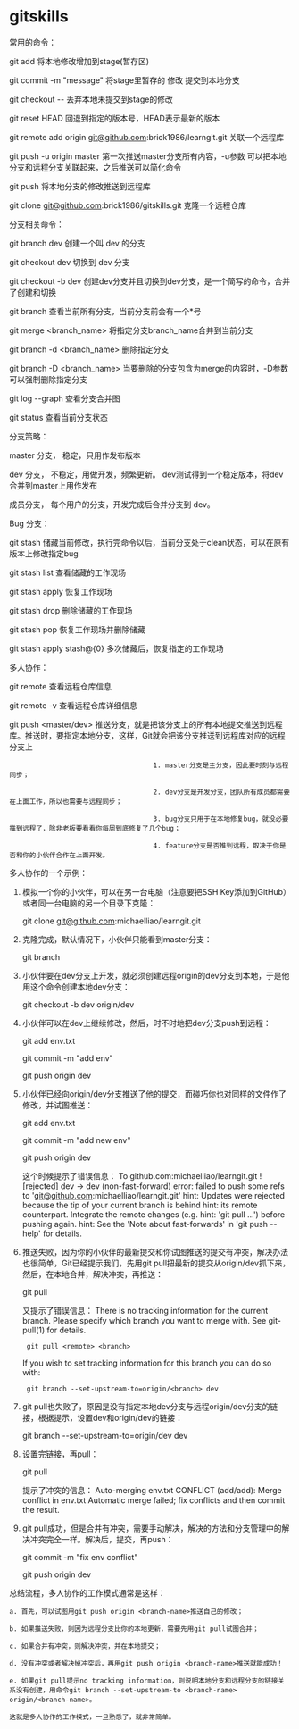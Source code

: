 # gitskills

常用的命令：

git add <filename>    将本地修改增加到stage(暂存区)

git commit -m "message"  将stage里暂存的 修改 提交到本地分支

git checkout -- <filename>   丢弃本地未提交到stage的修改

git reset HEAD <filename>  回退到指定的版本号，HEAD表示最新的版本

git remote add origin git@github.com:brick1986/learngit.git    关联一个远程库

git push -u origin master     第一次推送master分支所有内容，-u参数 可以把本地分支和远程分支关联起来，之后推送可以简化命令

git push <origin> <master>    将本地分支的修改推送到远程库

git clone git@github.com:brick1986/gitskills.git   克隆一个远程仓库


分支相关命令：

git branch dev     创建一个叫 dev 的分支

git checkout dev   切换到 dev 分支

git checkout -b dev   创建dev分支并且切换到dev分支，是一个简写的命令，合并了创建和切换

git branch		查看当前所有分支，当前分支前会有一个*号

git merge <branch_name>  将指定分支branch_name合并到当前分支

git branch -d <branch_name>  删除指定分支

git branch -D <branch_name>  当要删除的分支包含为merge的内容时，-D参数可以强制删除指定分支

git log --graph    查看分支合并图

git status      查看当前分支状态


分支策略：

master 分支， 稳定，只用作发布版本

dev 分支， 不稳定，用做开发，频繁更新。 dev测试得到一个稳定版本，将dev合并到master上用作发布

成员分支， 每个用户的分支，开发完成后合并分支到 dev。 


Bug 分支：

git stash    储藏当前修改，执行完命令以后，当前分支处于clean状态，可以在原有版本上修改指定bug

git stash list   查看储藏的工作现场

git stash apply  恢复工作现场

git stash drop   删除储藏的工作现场

git stash pop    恢复工作现场并删除储藏

git stash apply stash@{0}	 多次储藏后，恢复指定的工作现场


多人协作：

git remote	    查看远程仓库信息

git remote -v   查看远程仓库详细信息

git push <origin> <master/dev> 		推送分支，就是把该分支上的所有本地提交推送到远程库。推送时，要指定本地分支，这样，Git就会把该分支推送到远程库对应的远程分支上

										1. master分支是主分支，因此要时刻与远程同步；

										2. dev分支是开发分支，团队所有成员都需要在上面工作，所以也需要与远程同步；

										3. bug分支只用于在本地修复bug，就没必要推到远程了，除非老板要看看你每周到底修复了几个bug；

										4. feature分支是否推到远程，取决于你是否和你的小伙伴合作在上面开发。
										
										
多人协作的一个示例：

1. 模拟一个你的小伙伴，可以在另一台电脑（注意要把SSH Key添加到GitHub）或者同一台电脑的另一个目录下克隆：

	git clone git@github.com:michaelliao/learngit.git
	
2. 克隆完成，默认情况下，小伙伴只能看到master分支：

	git branch

3. 小伙伴要在dev分支上开发，就必须创建远程origin的dev分支到本地，于是他用这个命令创建本地dev分支：

	git checkout -b dev origin/dev
	
4. 小伙伴可以在dev上继续修改，然后，时不时地把dev分支push到远程：

	git add env.txt
	
	git commit -m "add env"
	
	git push origin dev
	
5. 小伙伴已经向origin/dev分支推送了他的提交，而碰巧你也对同样的文件作了修改，并试图推送：

	git add env.txt
	
	git commit -m "add new env"

	git push origin dev
	
	这个时候提示了错误信息：
	To github.com:michaelliao/learngit.git
	 ! [rejected]        dev -> dev (non-fast-forward)
	error: failed to push some refs to 'git@github.com:michaelliao/learngit.git'
	hint: Updates were rejected because the tip of your current branch is behind
	hint: its remote counterpart. Integrate the remote changes (e.g.
	hint: 'git pull ...') before pushing again.
	hint: See the 'Note about fast-forwards' in 'git push --help' for details.
	
6. 推送失败，因为你的小伙伴的最新提交和你试图推送的提交有冲突，解决办法也很简单，Git已经提示我们，先用git pull把最新的提交从origin/dev抓下来，然后，在本地合并，解决冲突，再推送：

	git pull
	
	又提示了错误信息：
	There is no tracking information for the current branch.
	Please specify which branch you want to merge with.
	See git-pull(1) for details.

		git pull <remote> <branch>

	If you wish to set tracking information for this branch you can do so with:

		git branch --set-upstream-to=origin/<branch> dev
		
7. git pull也失败了，原因是没有指定本地dev分支与远程origin/dev分支的链接，根据提示，设置dev和origin/dev的链接：

	git branch --set-upstream-to=origin/dev dev
	
8. 设置完链接，再pull：

	git pull
	
	提示了冲突的信息：
	Auto-merging env.txt
	CONFLICT (add/add): Merge conflict in env.txt
	Automatic merge failed; fix conflicts and then commit the result.
	
9. git pull成功，但是合并有冲突，需要手动解决，解决的方法和分支管理中的解决冲突完全一样。解决后，提交，再push：

	git commit -m "fix env conflict"
	
	git push origin dev
	

总结流程，多人协作的工作模式通常是这样：

	a. 首先，可以试图用git push origin <branch-name>推送自己的修改；

	b. 如果推送失败，则因为远程分支比你的本地更新，需要先用git pull试图合并；

	c. 如果合并有冲突，则解决冲突，并在本地提交；

	d. 没有冲突或者解决掉冲突后，再用git push origin <branch-name>推送就能成功！

	e. 如果git pull提示no tracking information，则说明本地分支和远程分支的链接关系没有创建，用命令git branch --set-upstream-to <branch-name> origin/<branch-name>。

	这就是多人协作的工作模式，一旦熟悉了，就非常简单。













